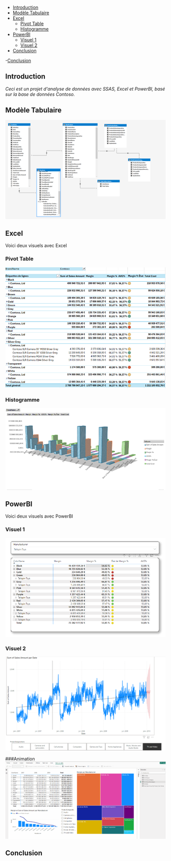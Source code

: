 



- [Introduction](#introduction)
- [Modèle Tabulaire](#modèle-tabulaire)
- [Excel](#excel)
  - [Pivot Table](#pivot-table)
  - [Histogramme](#histogramme)
- [PowerBI](#powerbi)
  - [Visuel 1](#visuel-1)
  - [Visuel 2](#visuel-2)
- [Conclusion](#conclusion)

-[Conclusion](#conclusion)

## Introduction

*Ceci est un projet d'analyse de données avec SSAS, Excel et PowerBI, basé sur la base de données Contoso.*

## Modèle Tabulaire

![Modele](img/modele.png)

## Excel
Voici deux visuels avec Excel
### Pivot Table
![Modele](img/TabC.png)
### Histogramme
![Modele](img/Excel1.png)
## PowerBI
Voici deux visuels avec PowerBI
### Visuel 1
![Modele](img/KPI.png)
### Visuel 2
![Modele](img/Previsions.png)

###Animation
![Modele](img/Animationpbi.gif)
## Conclusion
